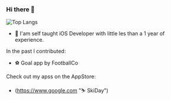 ### Hi there 👋
![Top Langs](https://github-readme-stats.vercel.app/api/top-langs/?username=michalik-michal&layout=compact&theme=github_dark)

-  I'am self taught iOS Developer with little les than a 1 year of experience.

In the past I contributed:
- ⚽ Goal app by FootballCo

Check out my apss on the AppStore:
- (https://www.google.com "⛷️ SkiDay")
<!--
**michalik-michal/michalik-michal** is a ✨ _special_ ✨ repository because its `README.md` (this file) appears on your GitHub profile.

Here are some ideas to get you started:

- 🔭 I’m currently working on ...
- 🌱 I’m currently learning ...
- 👯 I’m looking to collaborate on ...
- 🤔 I’m looking for help with ...
- 💬 Ask me about ...
- 📫 How to reach me: ...
- 😄 Pronouns: ...
- ⚡ Fun fact: ...
-->
